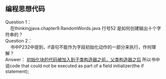 ## 编程思想代码
Question 1：  
&nbsp;&nbsp;&nbsp;&nbsp;在thinkingjava.chapter9.RandomWords.java 行号52 是如何创建输出十个字符串的？  
Question 2：  
&nbsp;&nbsp;&nbsp;&nbsp;书中P232中提到，if语句不能作为字段初始化动作的一部分来执行，作何理解？  
Answer：  [初始化块的代码被加入到子类构造器之前，父类构造器之后](https://www.cnblogs.com/BlackStorm/p/5699965.html)
所以书中说code that could not be executed as part of a field initializer(the if statement);